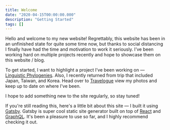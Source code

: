 ```yaml
---
title: Welcome
date: "2020-04-15T00:00:00.000"
description: "Getting Started"
tags: []
---
```


Hello and welcome to my new website! Regrettably, this website has been in an
unfinished state for quite some time now, but thanks to social distancing
I finally have had the time and motivation to work it seriously. I’ve been
working hard on multiple projects recently and hope to showcase them on
this website / blog.

To get started, I want to highlight a project I’ve been
working on — [Linguistic Phylogenies](/posts/linguistic-phylogenies).
Also, I recently returned from trip that included
Japan, Taiwan, and Korea. Head over to [Travelogue](/travelogue) view my photos
and keep up to date on where I've been.

I hope to add something new to the site regularly, so stay tuned!

If you're still reading this, here's a little bit about this site — I built it
using [Gatsby](https://www.gatsbyjs.org/). Gatsby is super cool static site
generator built on top of [React](https://reactjs.org/) and
[GraphQL](https://graphql.org/). It's been a pleasure to use so far, and I
highly recommend checking it out.
